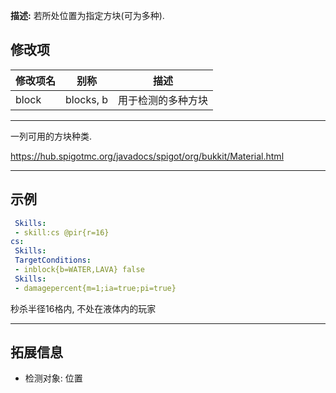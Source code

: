 **描述:** 若所处位置为指定方块(可为多种).

修改项
---

| 修改项名  | 别称           | 描述                      |
| --------- | -------------- | ------------------------- |
| block     | blocks, b | 用于检测的多种方块 |

---

一列可用的方块种类.

https://hub.spigotmc.org/javadocs/spigot/org/bukkit/Material.html

---

示例
---

```yaml
 Skills:
 - skill:cs @pir{r=16}
cs:
 Skills:
 TargetConditions:
 - inblock{b=WATER,LAVA} false
 Skills:
 - damagepercent{m=1;ia=true;pi=true}
```
秒杀半径16格内, 不处在液体内的玩家

---

拓展信息
---

- 检测对象: 位置